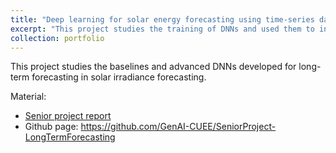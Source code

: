 ```yaml
---
title: "Deep learning for solar energy forecasting using time-series data"
excerpt: "This project studies the training of DNNs and used them to infer solar irradiance from a CUEE Dataset. <br/><img src='images/portfolio-Y2023-Tanan.png'>"
collection: portfolio
---
```


This project studies the baselines and advanced DNNs developed for long-term forecasting in solar irradiance forecasting. 

Material:
- [Senior project report](https://drive.google.com/file/d/12Ymq_RUfx6PuU24alkB63ZFYjn7aUboa/view?usp=sharing) 
- Github page: https://github.com/GenAI-CUEE/SeniorProject-LongTermForecasting
